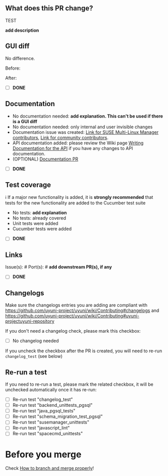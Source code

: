 ## What does this PR change?
TEST

**add description**

## GUI diff

No difference.

Before:

After:

- [ ] **DONE**

## Documentation
- No documentation needed: **add explanation. This can't be used if there is a GUI diff**
- No documentation needed: only internal and user invisible changes
- Documentation issue was created: [Link for SUSE Multi-Linux Manager contributors](https://github.com/SUSE/spacewalk/issues/new?template=ISSUE_TEMPLATE_DOCUMENTATION.md&labels=documentation&projects=SUSE/spacewalk/31), [Link for community contributors](https://github.com/uyuni-project/uyuni-docs/issues/new).
- API documentation added: please review the Wiki page [Writing Documentation for the API](https://github.com/uyuni-project/uyuni/wiki/Writing-documentation-for-the-API) if you have any changes to API documentation.
- (OPTIONAL) [Documentation PR](https://github.com/uyuni-project/uyuni-docs/pulls)

- [ ] **DONE**

## Test coverage
ℹ️ If a major new functionality is added, it is **strongly recommended** that tests for the new functionality are added to the Cucumber test suite
- No tests: **add explanation**
- No tests: already covered
- Unit tests were added
- Cucumber tests were added

- [ ] **DONE**

## Links

Issue(s): #
Port(s): # **add downstream PR(s), if any**

- [ ] **DONE**

## Changelogs

Make sure the changelogs entries you are adding are compliant with https://github.com/uyuni-project/uyuni/wiki/Contributing#changelogs and https://github.com/uyuni-project/uyuni/wiki/Contributing#uyuni-projectuyuni-repository

If you don't need a changelog check, please mark this checkbox:

- [ ] No changelog needed

If you uncheck the checkbox after the PR is created, you will need to re-run `changelog_test` (see below)

## Re-run a test

If you need to re-run a test, please mark the related checkbox, it will be unchecked automatically once it has re-run:

- [ ] Re-run test "changelog_test"
- [ ] Re-run test "backend_unittests_pgsql"
- [ ] Re-run test "java_pgsql_tests"
- [ ] Re-run test "schema_migration_test_pgsql"
- [ ] Re-run test "susemanager_unittests"
- [ ] Re-run test "javascript_lint"
- [ ] Re-run test "spacecmd_unittests"

# Before you merge

Check [How to branch and merge properly](https://github.com/uyuni-project/uyuni/wiki/How-to-branch-and-merge-properly)!
